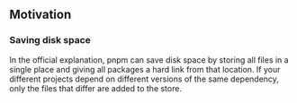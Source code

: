 ## Motivation
### Saving disk space

In the official explanation, pnpm can save disk space by storing all files in a single place and giving all packages a hard link from that location. If your different projects depend on different versions of the same dependency, only the files that differ are added to the store.